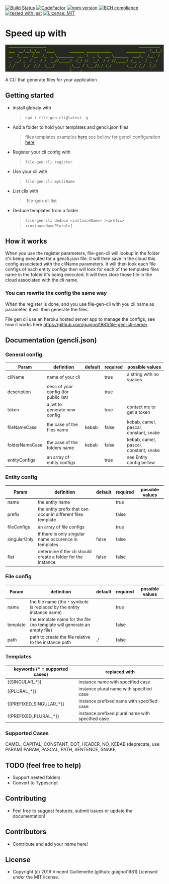 [![Build Status](https://travis-ci.com/guignol1981/file-gen-cli.svg?branch=master)](https://travis-ci.com/guignol1981/file-gen-cli)
[![CodeFactor](https://www.codefactor.io/repository/github/guignol1981/file-gen-cli/badge)](https://www.codefactor.io/repository/github/guignol1981/file-gen-cli)
[![npm version](https://badge.fury.io/js/file-gen-cli.svg)](https://badge.fury.io/js/file-gen-cli)
[![BCH compliance](https://bettercodehub.com/edge/badge/guignol1981/file-gen-cli?branch=master)](https://bettercodehub.com/)
[![tested with jest](https://img.shields.io/badge/tested_with-jest-99424f.svg)](https://github.com/facebook/jest)
[![License: MIT](https://img.shields.io/badge/License-MIT-yellow.svg)](https://opensource.org/licenses/MIT)

# Speed up with

![Logo](/src/assets/logo.PNG?raw=true 'Logo')

A CLI that generate files for your application

## Getting started

-   install globaly with
    > `npm i file-gen-cli@latest -g`
-   Add a folder to hold your templates and gencli.json files
    > files templates examples [here](https://github.com/guignol1981/file-gen-cli/tree/master/example)
    > see bellow for gencli configuration [here](https://github.com/guignol1981/file-gen-cli/tree/master/example/gencli.json)
-   Register your cli config with
    > `file-gen-cli register`
-   Use your cli with
    > `file-gen-cli myCliName`
-   List clis with
    > `file-gen-cli list
-   Deduce templates from a folder
    > `file-gen-cli deduce <instanceName> [<prefix> <instanceNamePlural>]`

## How it works

When you use the register parameters, file-gen-cli will lookup in the folder it's being executed for a gencli.json file. It will then save in the cloud this config associeted with the cliName parameters. It will then look each file configs of each entity configs then will look for each of the templates files name in the folder it's being executed. It will then store those file in the cloud associated with the cli name.

### You can rewrite the config the same way

When the register is done, and you use file-gen-cli with you cli name as parameter, it will then generate the files.

File gen cli use an heroku hosted server app to manage the configs, see how it works here <https://github.com/guignol1981/file-gen-cli-server>

## Documentation (gencli.json)

### General config

| Param          | definition                            | default | required | possible values                       |
| -------------- | ------------------------------------- | ------- | -------- | ------------------------------------- |
| cliName        | name of your cli                      |         | true     | a string with no spaces               |
| description    | desc of your config (for public list) |         | true     |                                       |
| token          | a jwt to generate new config          |         | true     | contact me to get a token             |
| fileNameCase   | the case of the files name            | kebab   | false    | kebab, camel, pascal, constant, snake |
| folderNameCase | the case of the folders name          | kebab   | false    | kebab, camel, pascal, constant, snake |
| entityConfigs  | an array of entity configs            |         | true     | see Entity config bellow              |

### Entity config

| Param        | definition                                                   | default | required | possible values |
| ------------ | ------------------------------------------------------------ | ------- | -------- | --------------- |
| name         | the entity name                                              |         | true     |                 |
| prefix       | the entity prefix that can occur in different files template |         | false    |                 |
| fileConfigs  | an array of file configs                                     |         | true     |                 |
| singularOnly | if there is only singular name occurence in templates        | false   | false    |                 |
| flat         | determine if the cli should create a folder for the instance | false   | false    |                 |

### File config

| Param    | definition                                                               | default | required | possible values |
| -------- | ------------------------------------------------------------------------ | ------- | -------- | --------------- |
| name     | the file name (the `*` symbole is replaced by the entity instance name)  |         | true     |                 |
| template | the template name for the file (no template will generate an empty file) |         | false    |                 |
| path     | path to create the file relative to the instance path                    | ./      | false    |                 |

### Templates

| keywords (\* = supported cases) | replaced with                                     |
| ------------------------------- | ------------------------------------------------- |
| {{SINGULAR_*}}                  | instance name with specified case                 |
| {{PLURAL_*}}                    | instance plural name with specified case          |
| {{PREFIXED_SINGULAR_*}}         | instance prefixed name with specified case        |
| {{PREFIXED_PLURAL_*}}           | instance prefixed plural name with specified case |

### Supported Cases

CAMEL,
CAPITAL,
CONSTANT,
DOT,
HEADER,
NO,
KEBAB (deprecate, use PARAM)
PARAM,
PASCAL,
PATH,
SENTENCE,
SNAKE,

## TODO (feel free to help)

-   Support nested folders
-   Convert to Typescript

## Contributing

-   Feel free to suggest features, submit issues or update the documentation!

## Contributors

-   Contribute and add your name here!

## License

-   Copyright (c) 2019 Vincent Guillemette (github: guignol1981) Licensed under the MIT license.
